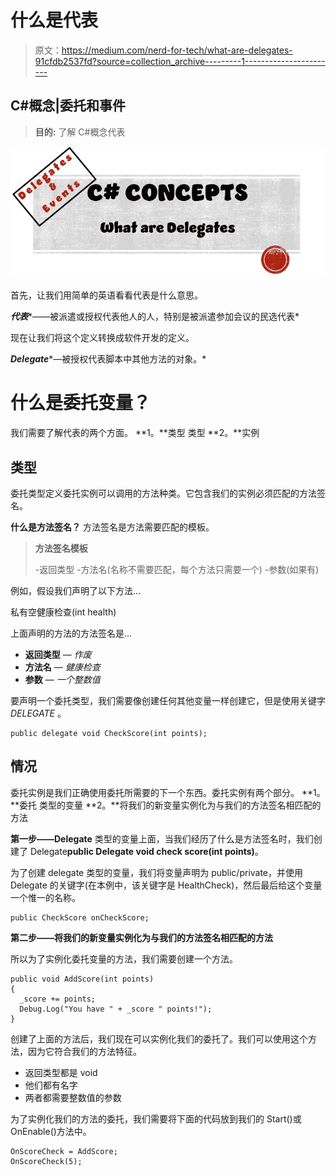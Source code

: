 # 什么是代表

> 原文：<https://medium.com/nerd-for-tech/what-are-delegates-91cfdb2537fd?source=collection_archive---------1----------------------->

## C#概念|委托和事件

> **目的:**
> 了解 C#概念代表

![](img/2aceb088883923a4f29e627aaf6dbbd2.png)

首先，让我们用简单的英语看看代表是什么意思。

***代表****——被派遣或授权代表他人的人，特别是被派遣参加会议的民选代表*

现在让我们将这个定义转换成软件开发的定义。

***Delegate****—被授权代表脚本中其他方法的对象。*

# 什么是委托变量？

我们需要了解代表的两个方面。
**1。**类型
类型 **2。**实例

## 类型

委托类型定义委托实例可以调用的方法种类。它包含我们的实例必须匹配的方法签名。

**什么是方法签名？** 方法签名是方法需要匹配的模板。

> **方法签名模板**
> 
> -返回类型
> -方法名(名称不需要匹配，每个方法只需要一个)
> -参数(如果有)

例如，假设我们声明了以下方法…

私有空健康检查(int health)

上面声明的方法的方法签名是…

*   **返回类型** — *作废*
*   **方法名** — *健康检查*
*   **参数** — *一个整数值*

要声明一个委托类型，我们需要像创建任何其他变量一样创建它，但是使用关键字 *DELEGATE* 。

```
public delegate void CheckScore(int points);
```

## 情况

委托实例是我们正确使用委托所需要的下一个东西。委托实例有两个部分。
**1。**委托
类型的变量 **2。**将我们的新变量实例化为与我们的方法签名相匹配的方法

**第一步——Delegate** 类型的变量上面，当我们经历了什么是方法签名时，我们创建了 Delegate**public Delegate void check score(int points)**。

为了创建 delegate 类型的变量，我们将变量声明为 public/private，并使用 Delegate 的关键字(在本例中，该关键字是 HealthCheck)，然后最后给这个变量一个惟一的名称。

```
public CheckScore onCheckScore;
```

**第二步——将我们的新变量实例化为与我们的方法签名相匹配的方法**

所以为了实例化委托变量的方法，我们需要创建一个方法。

```
public void AddScore(int points)
{
  _score += points;
  Debug.Log("You have " + _score " points!");
}
```

创建了上面的方法后，我们现在可以实例化我们的委托了。我们可以使用这个方法，因为它符合我们的方法特征。

*   返回类型都是 void
*   他们都有名字
*   两者都需要整数值的参数

为了实例化我们的方法的委托，我们需要将下面的代码放到我们的 Start()或 OnEnable()方法中。

```
OnScoreCheck = AddScore;
OnScoreCheck(5);
```